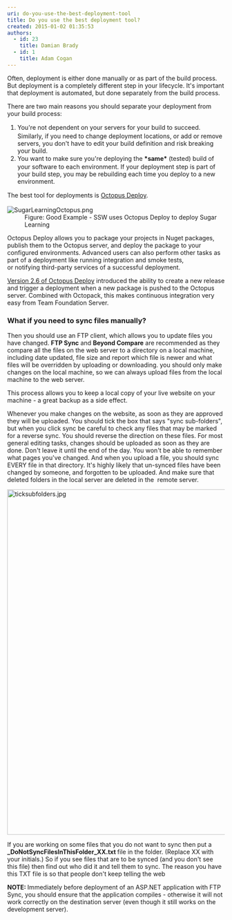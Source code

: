 ```yaml
---
uri: do-you-use-the-best-deployment-tool
title: Do you use the best deployment tool?
created: 2015-01-02 01:35:53
authors:
  - id: 23
    title: Damian Brady
  - id: 1
    title: Adam Cogan
---
```





<span class='intro'> Often, deployment is either done manually&#160;or as part of the build process. But deployment is a completely different step in your lifecycle. It's important that deployment is automated, but done&#160;separately&#160;from the build process.<br> </span>

<p>There are two main reasons you should separate your deployment from your build process&#58;</p><ol><li> 
      <span style="line-height&#58;20.8px;">You're not dependent on your servers for your build to succeed. Similarly, if you need to change deployment locations, or add or remove servers, you don't have to edit your build definition and risk breaking your build.<br></span></li><li> 
      <span style="line-height&#58;20.8px;">You want to make sure you're deploying the <strong>*same*</strong>&#160;(tested)&#160;build of your software to each environment. If your deployment step is part of your build step, you may be rebuilding each time you deploy to a new environment.</span></li></ol><div> 
   <span style="line-height&#58;20.8px;">The best tool for&#160;deployments is <a href="https&#58;//octopus.com/">Octopus Deploy</a>.</span></div><dl class="image"><dt> <img src="/PublishingImages/SugarLearningOctopus.png" alt="SugarLearningOctopus.png" /> </dt><dd> Figure&#58; Good Example - SSW uses Octopus Deploy to deploy Sugar Learning</dd></dl><p>Octopus Deploy allows you to package your projects in Nuget packages, publish them to the Octopus server, and deploy&#160;the package to your configured environments. Advanced users can also perform other tasks as part of a deployment like&#160;running&#160;integration and smoke tests, or&#160;notifying&#160;third-party services of a successful deployment.</p><p>
   <a href="https&#58;//octopus.com/blog/2.6">Version 2.6 of Octopus Deploy</a> introduced the ability to create a new release and trigger a deployment when a new package is pushed to the Octopus server. Combined with Octopack, this makes continuous integration very easy from Team Foundation Server.</p><h3>What if you need to sync files manually?<br></h3><p>Then you should use an FTP client, which allows you to update files you have changed. <b>FTP Sync</b> and <b>Beyond Compare</b> are recommended as they compare all the files on the web server to a directory on a local machine, including date updated, file size and report which file is newer and what files will be overridden by uploading or downloading. you should only make changes on the local machine, so we can always upload files from the local machine to the web server.&#160;</p><p>This process allows you to keep a local copy of your live website on your machine - a great backup as a side effect.&#160;</p><p>Whenever you make changes on the website, as soon as they are approved they will be uploaded. You should tick the box that says &quot;sync sub-folders&quot;, but when you click sync be careful to check any files that may be marked for a reverse sync. You should reverse the direction on these files. For most general editing tasks, changes should be uploaded as soon as they are done. Don't leave it until the end of the day. You won't be able to remember what pages you've changed. And when you upload a file, you should sync EVERY file in that directory. It's highly likely that un-synced files have been changed by someone, and forgotten to be uploaded. And make sure that deleted folders in the&#160;local server are deleted in the&#160; remote server.&#160;<br></p><dl class="image"><dt> <img src="/PublishingImages/ticksubfolders.jpg" alt="ticksubfolders.jpg" style="width&#58;800px;" /> </dt></dl><p>If you are working on some files that you do not want to&#160;sync then put a <b>_DoNotSyncFilesInThisFolder_XX.txt </b>file in the folder. (Replace XX with your initials.) So if you see files that are to be synced (and you don't see this file) then find out who did it and tell them to sync. The reason you have this TXT file is so that people don't keep telling the web</p><p> 
   <b> NOTE&#58; </b>Immediately before deployment of an ASP.NET application with FTP Sync, you should ensure that the application compiles - otherwise it will not work correctly on the destination server (even though it still works on the development server).</p>



